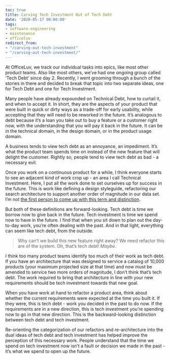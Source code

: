 ```yaml
---
toc: true
title: Carving Tech Investment Out of Tech Debt
date: '2020-05-17 00:00:00'
tags:
- software-engineering
- maintenance
- officeluv
redirect_from:
- "/carving-out-tech-investment"
- "/carving-out-tech-investment/"
---
```


At OfficeLuv, we track our individual tasks into epics, like most other product teams. Also like most others, we’ve had one ongoing group called ‘Tech Debt’ since day 2. Recently, I went grooming through a bunch of the stories in there and decided to break that topic into two separate ideas, one for Tech Debt and one for Tech Investment.

Many people have already expounded on Technical Debt, how to curtail it, and when to accept it. In short, they are the aspects of your product that were built in quick or dirty ways as a trade-off for early usability, while accepting that they will need to be reworked in the future. It’s analogous to debt because it’s a loan you take out to buy a feature or a customer right now, with the understanding that you will pay it back in the future. It can be in the technical domain, in the design domain, or in the product usage domain.

A business tends to view tech debt as an annoyance, an impediment. It’s what the product team spends time on instead of the new feature that will delight the customer. Rightly so, people tend to view tech debt as bad - a necessary evil.

Once you work on a continuous product for a while, I think everyone starts to see an adjacent kind of work crop up - an area I call Technical Investment. Here, I put all the work done to set ourselves up for success in the future. This is work like defining a design styleguide, refactoring our search architecture to support another order of magnitude in our data set. I’m not [the first person to come up with this term and distinction](https://jamison.dance/12-31-2015/technical-debt-and-technical-investment).

But both of these definitions are forward-looking. Tech debt is time we borrow now to give back in the future. Tech investment is time we spend now to have in the future. I find that when you sit down to plan out the day-to-day work, you’re often dealing with the past. And in that light, everything can seem like tech debt, from the outside.

> Why can’t we build this new feature right away? We need refactor this are of the system. Oh, that’s tech debt! _Maybe_.

I think too many product teams identify too much of their work as tech debt. If you have an architecture that was designed to service a catalog of 10,000 products (your maximum projected size at that time) and now must be amended to service two more orders of magnitude, I don’t think that’s tech debt. The work required to bring that architecture in line with your new requirements should be tech investment towards that new goal.

When you have work at hand to refactor a product area, think about whether the current requirements were expected at the time you built it. If they were, this is tech debt - work you decided in the past to do now. If the requirements are in a new direction, this is tech investment you’re spending now to go in that new direction. This is the backward-looking distinction between tech debt and tech investment.

Re-orienting the categorization of our refactors and re-architecture into the dual ideas of tech debt and tech investment has helped improve the perception of this necessary work. People understand that the time we spend on tech investment now isn’t a fault or decision we made in the past - it’s what we spend to open up the future.

